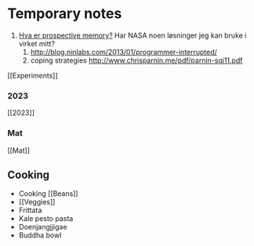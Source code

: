 
# Temporary notes

1. [Hva er prospective memory?](https://hsi.arc.nasa.gov/flightcognition/Publications/Dodhia_SARMAC'05.pdf) Har NASA noen løsninger jeg kan bruke i virket mitt?
	1. http://blog.ninlabs.com/2013/01/programmer-interrupted/
	2. coping strategies http://www.chrisparnin.me/pdf/parnin-sqj11.pdf



[[Experiments]]


### 2023

[[2023]]


### Mat

[[Mat]]

## Cooking

- Cooking [[Beans]]
- [[Veggies]]
- Frittata
- Kale pesto pasta
- Doenjangjjigae
- Buddha bowl

